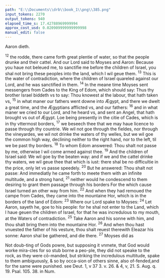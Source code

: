 ```yaml
---
path: "E:\\Documents\\drb\\book_1\\png\\385.png"
input_tokens: 2270
output_tokens: 940
elapsed_time_s: 17.42788969999994
approx_cost_usd: 0.020909999999999998
manual_edit: false
---
```

Aaron dieth.

<sup>12</sup> the rodde, there came forth great plentie of water, so that the people drunke and their cattel. And our Lord said to Moyses and Aaron: Because you haue not beleued me, to sanctifie me before the children of Israel, you shal not bring these peoples into the land, which I wil geue them. <sup>13</sup> This is the water of contradiction, where the children of Israel quareled against our Lord, and he was sanctified in them. <sup>14</sup> In the meane time Moyses sent messengers from Cades to the King of Edom, which should say: Thus thy brother Israel biddeth vs to say: Thou knowest al the labour, that hath taken vs, <sup>15</sup> in what maner our fathers went downe into Ægypt, and there we dwelt a great time, and the Ægyptians afflicted vs, and our fathers: <sup>16</sup> and in what maner we cried to our Lord, and he heard vs, and sent an Angel, that hath brought vs out of Ægypt. Loe being presently in the citie of Cades, which is in thy vttermost borders, <sup>17</sup> we beseech thee that we may haue licence to passe through thy countrie. We wil not goe through the fieldes, nor through the vineyardes, we wil not drinke the waters of thy welles, but we wil goe the common high way, declining neither to the right hand, nor to the left, til we be past thy borders. <sup>18</sup> To whom Edom answered: Thou shalt not passe by me, otherwise I wil come armed against thee. <sup>19</sup> And the children of Israel said: We wil goe by the beaten way: and if we and the cattel drinke thy waters, we wil geue thee that which is iust: there shal be no difficultie in the price, only let vs passe speedely. <sup>20</sup> But he answered: Thou shalt not passe: And immediatly he came forth to meete them with an infinite multitude, and a strong hand, <sup>21</sup> neither would he condescend to them desiring to grant them passage through his borders For the which cause Israel turned an other way from him. <sup>22</sup> And when they had remoued the campe from Cades, they came into the mountaine Hor, which is in the borders of the land of Edom: <sup>23</sup> Where our Lord spake to Moyses: <sup>24</sup> Let Aaron, sayeth he, goe to his people: for he shal not enter to the Land, which I haue geuen the children of Israel, for that he was incredulous to my mouth, at the Waters of contradiction. <sup>25</sup> Take Aaron and his sonne with him, and thou shalt bring them into the mountaine Hor. <sup>26</sup> And when thou hast vnuested the father of his vesture, thou shalt reuest therewith Eleazar his sonne: Aaron shal be gathered, and die there. <sup>27</sup> Moyses did as

<aside>Not doub-ting of Gods powre, but supposing it vnmete, that God would worke mira-cles for so stub borne a peo-ple, they did not speake to the rock, as they were cō-manded, but striking the incredulous multitude, spake to them ambiguously, & so by occa-sion of others sinne, also of-fended,and for the same were punished. see Deut. 1, v 37 3. v. 26. & 4, v, 21. S. Aug. q. 19. Psal. 105. 38. in Num.</aside>

[^1]: Num. 33, 38.